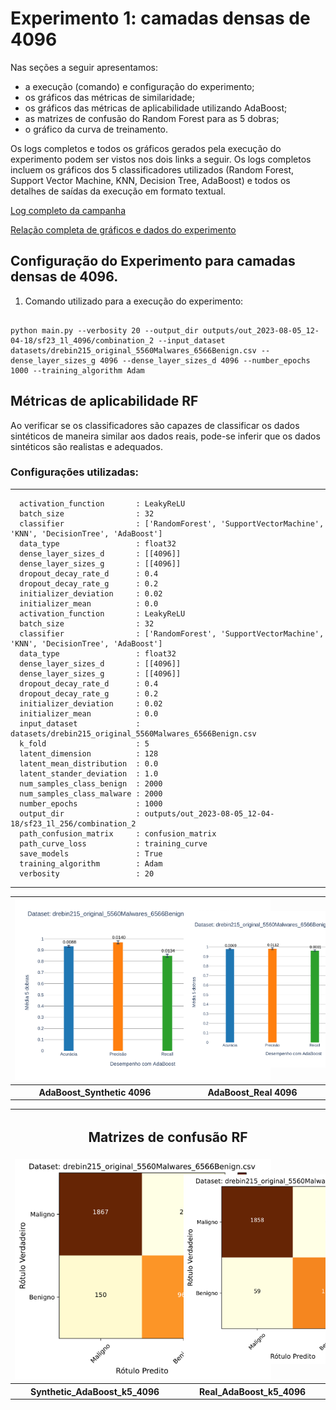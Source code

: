 
# Experimento 1: camadas densas de 4096

Nas seções a seguir apresentamos:
- a execução (comando) e configuração do experimento;
- os gráficos das métricas de similaridade;
- os gráficos das métricas de aplicabilidade utilizando AdaBoost;
- as matrizes de confusão do Random Forest para as 5 dobras;
- o gráfico da curva de treinamento.

Os logs completos e todos os gráficos gerados pela execução do experimento podem ser vistos nos dois links a seguir. Os logs completos incluem os gráficos dos 5 classificadores utilizados (Random Forest, Support Vector Machine, KNN, Decision Tree, AdaBoost) e todos os detalhes de saídas da execução em formato textual.

[Log completo da campanha](https://github.com/LEA-SF23/DroidAugmentor/blob/main/Campains_Results/256/logging.log)

[Relação completa de gráficos e dados do experimento](https://github.com/LEA-SF23/DroidAugmentor/tree/main/Campains_Results/256)





## Configuração do Experimento para camadas densas de 4096. 

1. Comando utilizado para a execução do experimento:
  
 ```
 
python main.py --verbosity 20 --output_dir outputs/out_2023-08-05_12-04-18/sf23_1l_4096/combination_2 --input_dataset datasets/drebin215_original_5560Malwares_6566Benign.csv --dense_layer_sizes_g 4096 --dense_layer_sizes_d 4096 --number_epochs 1000 --training_algorithm Adam
   ```
 <table>
    <tbody> 
        <tr>
          <h2>Métricas de aplicabilidade RF </h2>
                <p>Ao verificar se os classificadores são capazes de classificar os dados sintéticos de maneira similar aos dados reais, pode-se inferir que os dados sintéticos são realistas e adequados.</p>
            </td>
        </tr>
        <tr>
            <td><img src="https://github.com/LEA-SF23/DroidAugmentor/blob/main/Campains_Results/4096/AdaBoost_Synthetic_page_1.png" alt="" style="max-width:160%;"></td>
            <td><img src="https://github.com/LEA-SF23/DroidAugmentor/blob/main/Campains_Results/4096/AdaBoost_Real_page_1.png" alt="" style="max-width:160%;"></td>
        </tr>
    <tbody> 
        <tr>
            <th width="20%">AdaBoost_Synthetic 4096</th>
            <th width="20%">AdaBoost_Real 4096</th>
        </tr>
        <tr>

 ### Configurações utilizadas:


  --------------------------------------------------------------

      activation_function       : LeakyReLU
      batch_size                : 32
      classifier                : ['RandomForest', 'SupportVectorMachine', 'KNN', 'DecisionTree', 'AdaBoost']
      data_type                 : float32
      dense_layer_sizes_d       : [[4096]]
      dense_layer_sizes_g       : [[4096]]
      dropout_decay_rate_d      : 0.4
      dropout_decay_rate_g      : 0.2
      initializer_deviation     : 0.02
      initializer_mean          : 0.0
      activation_function       : LeakyReLU
      batch_size                : 32
      classifier                : ['RandomForest', 'SupportVectorMachine', 'KNN', 'DecisionTree', 'AdaBoost']
      data_type                 : float32
      dense_layer_sizes_d       : [[4096]]
      dense_layer_sizes_g       : [[4096]]
      dropout_decay_rate_d      : 0.4
      dropout_decay_rate_g      : 0.2
      initializer_deviation     : 0.02
      initializer_mean          : 0.0
      input_dataset             : datasets/drebin215_original_5560Malwares_6566Benign.csv
      k_fold                    : 5
      latent_dimension          : 128
      latent_mean_distribution  : 0.0
      latent_stander_deviation  : 1.0
      num_samples_class_benign  : 2000
      num_samples_class_malware : 2000
      number_epochs             : 1000
      output_dir                : outputs/out_2023-08-05_12-04-18/sf23_1l_256/combination_2
      path_confusion_matrix     : confusion_matrix
      path_curve_loss           : training_curve
      save_models               : True
      training_algorithm        : Adam
      verbosity                 : 20
      

--------------------------------------------------------------

  <table>
    <tbody> 
        <tr>
           <td colspan="2" style="text-align: center;">
                <h2>Matrizes de confusão RF </h2>
            </td>
        </tr>
        <tr>
            <td><img src="https://github.com/LEA-SF23/DroidAugmentor/blob/main/Campains_Results/4096/confusion_matrix/CM_Synthetic_AdaBoost_k5_page_1.png" alt="" style="max-width:160%;"></td>
            <td><img src="https://github.com/LEA-SF23/DroidAugmentor/blob/main/Campains_Results/4096/confusion_matrix/CM_Real_AdaBoost_k5_page_1.png" alt="" style="max-width:160%;"></td>
        </tr>
    <tbody> 
        <tr>
            <th width="20%">Synthetic_AdaBoost_k5_4096</th>
            <th width="20%">Real_AdaBoost_k5_4096</th>
        </tr>
        <tr>
